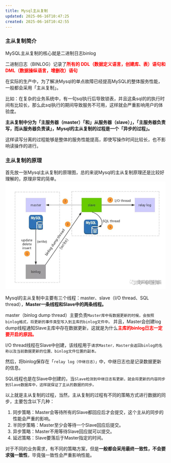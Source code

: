 ```yaml
---
title: Mysql主从复制
updated: 2025-06-16T10:47:25
created: 2025-06-16T10:42:55
---
```


### 主从复制简介
MySQL主从复制的核心就是二进制日志binlog

二进制日志（BINLOG）记录了<strong style = "color:red">所有的 DDL（数据定义语言，创建库、表）语句和 DML（数据操纵语言，增删改）语句</strong>

在实际的生产中，为了解决Mysql的单点故障已经提高MySQL的整体服务性能，一般都会采用「主从复制」。

比如：在复杂的业务系统中，有一句sql执行后导致锁表，并且这条sql的的执行时间有比较长，那么此sql执行的期间导致服务不可用，这样就会严重影响用户的体验度。

**主从复制中分为「主服务器（master）「和」从服务器（slave）」，「主服务器负责写，而从服务器负责读」，Mysql的主从复制的过程是一个「异步的过程」。**

这样读写分离的过程能够是整体的服务性能提高，即使写操作时间比较长，也不影响读操作的进行。
### 主从复制的原理
首先放一张Mysql主从复制的原理图，总的来说Mysql的主从复制原理还是比较好理解的，原理非常的简单。
![image1](../../resources/a12542b7d6ca401a953623d9d1c8843d.jpg)

Mysql的主从复制中主要有三个线程：master、slave（I/O thread、SQL thread），**Master一条线程和Slave中的两条线程。**

master（binlog dump thread）主要负责`Master库中有数据更新的时候，会按照binlog格式，将更新的事件类型写入到主库的binlog文件中。`
并且，Master会创建log dump线程通知Slave主库中存在数据更新，这就是为什么<strong style="color:red">主库的binlog日志一定要开启的原因。</strong>

I/O thread线程在Slave中创建，该线程用于`请求Master，Master会返回binlog的名称以及当前数据更新的位置、binlog文件位置的副本。`

然后，将binlog保存在「`relay log（中继日志）」`中，中继日志也是记录数据更新的信息。

SQL线程也是在Slave中创建的，当`Slave检测到中继日志有更新，就会将更新的内容同步到Slave数据库中，这样就保证了主从的数据的同步。`

以上就是主从复制的过程，当然，主从复制的过程有不同的策略方式进行数据的同步，主要包含以下几种：
1. 同步策略：Master会等待所有的Slave都回应后才会提交，这个主从的同步的性能会严重的影响。
2. 半同步策略：Master至少会等待一个Slave回应后提交。
3. 异步策略：Master不用等待Slave回应就可以提交。
4. 延迟策略：Slave要落后于Master指定的时间。

对于不同的业务需求，有不同的策略方案，但是**一般都会采用最终一致性，不会要求强一致性**，毕竟强一致性会严重影响性能。

